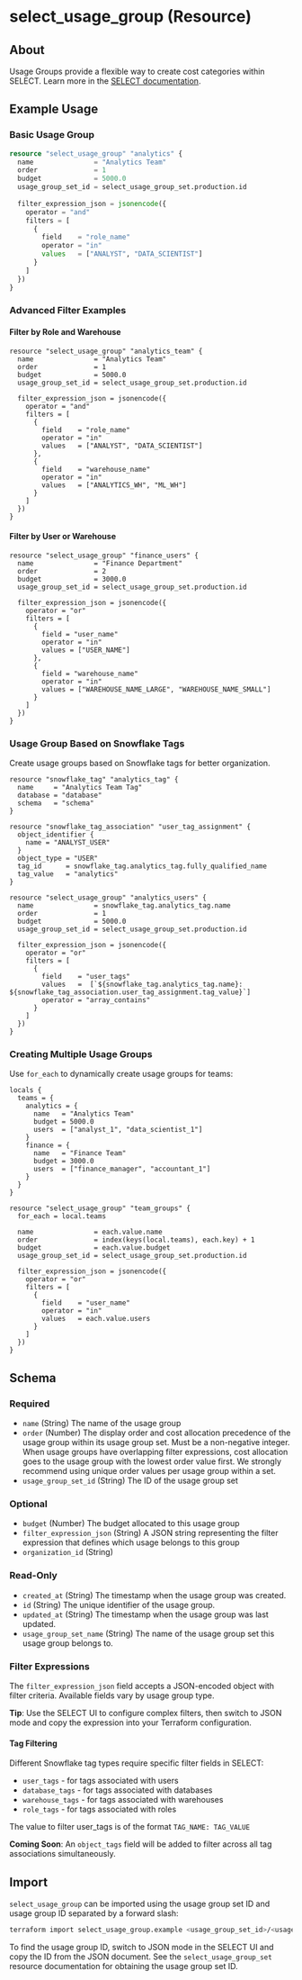 <!-- /docs/ is auto generated from the provider schema, and the templates in /templates do not edit files in /docs directly. -->
# select_usage_group (Resource)



## About 

Usage Groups provide a flexible way to create cost categories within SELECT. Learn more in the [SELECT documentation](https://select.dev/docs/reference/using-select/usage-groups).

## Example Usage

### Basic Usage Group

```terraform
resource "select_usage_group" "analytics" {
  name               = "Analytics Team"
  order              = 1
  budget             = 5000.0
  usage_group_set_id = select_usage_group_set.production.id
  
  filter_expression_json = jsonencode({
    operator = "and"
    filters = [
      {
        field    = "role_name"
        operator = "in"
        values   = ["ANALYST", "DATA_SCIENTIST"]
      }
    ]
  })
}
```

### Advanced Filter Examples

#### Filter by Role and Warehouse
```hcl
resource "select_usage_group" "analytics_team" {
  name               = "Analytics Team"
  order              = 1
  budget             = 5000.0
  usage_group_set_id = select_usage_group_set.production.id
  
  filter_expression_json = jsonencode({
    operator = "and"
    filters = [
      {
        field    = "role_name"
        operator = "in"
        values   = ["ANALYST", "DATA_SCIENTIST"]
      },
      {
        field    = "warehouse_name" 
        operator = "in"
        values   = ["ANALYTICS_WH", "ML_WH"]
      }
    ]
  })
}
```

#### Filter by User or Warehouse
```hcl
resource "select_usage_group" "finance_users" {
  name               = "Finance Department"
  order              = 2
  budget             = 3000.0
  usage_group_set_id = select_usage_group_set.production.id
  
  filter_expression_json = jsonencode({
    operator = "or"
    filters = [
      {
        field = "user_name"
        operator = "in"
        values = ["USER_NAME"]
      },
      {
        field = "warehouse_name"
        operator = "in"
        values = ["WAREHOUSE_NAME_LARGE", "WAREHOUSE_NAME_SMALL"]
      }
    ]
  })
}
```

### Usage Group Based on Snowflake Tags

Create usage groups based on Snowflake tags for better organization.

```hcl
resource "snowflake_tag" "analytics_tag" {
  name     = "Analytics Team Tag"
  database = "database"
  schema   = "schema"
}

resource "snowflake_tag_association" "user_tag_assignment" {
  object_identifier {
    name = "ANALYST_USER"
  }
  object_type = "USER"
  tag_id      = snowflake_tag.analytics_tag.fully_qualified_name
  tag_value   = "analytics"
}

resource "select_usage_group" "analytics_users" {
  name               = snowflake_tag.analytics_tag.name
  order              = 1
  budget             = 5000.0
  usage_group_set_id = select_usage_group_set.production.id
  
  filter_expression_json = jsonencode({
    operator = "or"
    filters = [
      {
        field    = "user_tags"
        values   =  [`${snowflake_tag.analytics_tag.name}: ${snowflake_tag_association.user_tag_assignment.tag_value}`]
        operator = "array_contains"
      }
    ]
  })
}
```

### Creating Multiple Usage Groups

Use `for_each` to dynamically create usage groups for teams:

```hcl
locals {
  teams = {
    analytics = {
      name   = "Analytics Team"
      budget = 5000.0
      users  = ["analyst_1", "data_scientist_1"]
    }
    finance = {
      name   = "Finance Team"
      budget = 3000.0
      users  = ["finance_manager", "accountant_1"]
    }
  }
}

resource "select_usage_group" "team_groups" {
  for_each = local.teams
  
  name               = each.value.name
  order              = index(keys(local.teams), each.key) + 1
  budget             = each.value.budget
  usage_group_set_id = select_usage_group_set.production.id
  
  filter_expression_json = jsonencode({
    operator = "or"
    filters = [
      {
        field    = "user_name"
        operator = "in"
        values   = each.value.users
      }
    ]
  })
}
```

<!-- schema generated by tfplugindocs -->
## Schema

### Required

- `name` (String) The name of the usage group
- `order` (Number) The display order and cost allocation precedence of the usage group within its usage group set. Must be a non-negative integer. When usage groups have overlapping filter expressions, cost allocation goes to the usage group with the lowest order value first. We strongly recommend using unique order values per usage group within a set.
- `usage_group_set_id` (String) The ID of the usage group set

### Optional

- `budget` (Number) The budget allocated to this usage group
- `filter_expression_json` (String) A JSON string representing the filter expression that defines which usage belongs to this group
- `organization_id` (String)

### Read-Only

- `created_at` (String) The timestamp when the usage group was created.
- `id` (String) The unique identifier of the usage group.
- `updated_at` (String) The timestamp when the usage group was last updated.
- `usage_group_set_name` (String) The name of the usage group set this usage group belongs to.

### Filter Expressions

The `filter_expression_json` field accepts a JSON-encoded object with filter criteria. Available fields vary by usage group type.

**Tip**: Use the SELECT UI to configure complex filters, then switch to JSON mode and copy the expression into your Terraform configuration.

#### Tag Filtering

Different Snowflake tag types require specific filter fields in SELECT:
- `user_tags` - for tags associated with users
- `database_tags` - for tags associated with databases  
- `warehouse_tags` - for tags associated with warehouses
- `role_tags` - for tags associated with roles

The value to filter user_tags is of the format
`TAG_NAME: TAG_VALUE`

**Coming Soon**: An `object_tags` field will be added to filter across all tag associations simultaneously.

## Import

`select_usage_group` can be imported using the usage group set ID and usage group ID separated by a forward slash:

```bash
terraform import select_usage_group.example <usage_group_set_id>/<usage_group_id>
```

To find the usage group ID, switch to JSON mode in the SELECT UI and copy the ID from the JSON document. See the `select_usage_group_set` resource documentation for obtaining the usage group set ID.
